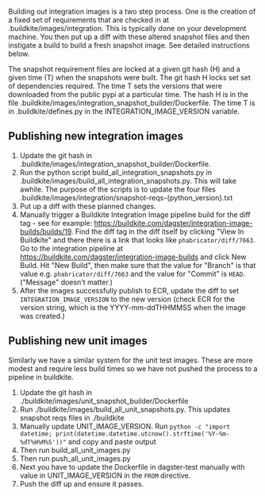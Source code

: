Building out integration images is a two step process. One is the creation of a fixed
set of requirements that are checked in at .buildkite/images/integration. This is
typically done on your development machine. You then put up a diff with these
altered snapshot files and then instigate a build to build a fresh snapshot
image. See detailed instructions below.

The snapshot requirement files are locked at a given git hash (H) and a given
time (T) when the snapshots were built. The git hash H locks set set of dependencies
required. The time T sets the versions that were downloaded from the public pypi
at a particular time. The hash H is in the file .buildkite/images/integration_snapshot_builder/Dockerfile.
The time T is in .buildkite/defines.py in the INTEGRATION_IMAGE_VERSION variable.

## Publishing new integration images

1. Update the git hash in .buildkite/images/integration_snapshot_builder/Dockerfile.
2. Run the python script build_all_integration_snapshots.py in .buildkite/images/build_all_integration_snapshots.py.
   This will take awhile. The purpose of the scripts is to update the four files
   .buildkite/images/integration/snapshot-reqs-{python_version}.txt
3. Put up a diff with these planned changes.
4. Manually trigger a Buildkite Integration Image pipeline build for the diff tag - see for
   example: https://buildkite.com/dagster/integration-image-builds/builds/19. Find the diff tag
   in the diff itself by clicking "View In Buildkite" and there there is a link that looks like
   `phabricator/diff/7663`. Go to the integration pipeline at
   https://buildkite.com/dagster/integration-image-builds and click New Build.
   Hit "New Build", then make sure that the value for "Branch" is that value
   e.g. `phabricator/diff/7663` and the value for "Commit" is `HEAD`. ("Message" doesn't matter.)
5. After the images successfully publish to ECR, update the diff to set `INTEGRATION_IMAGE_VERSION`
   to the new version (check ECR for the version string, which is the YYYY-mm-ddTHHMMSS when the
   image was created.)

## Publishing new unit images

Similarly we have a similar system for the unit test images. These are more
modest and require less build times so we have not pushed the process
to a pipeline in buildkite.

1. Update the git hash in ./buildkite/images/unit_snapshot_builder/Dockerfile
2. Run ./buildkite/images/build_all_unit_snapshots.py. This updates snapshot
   reqs files in ./buildkite
3. Manually update UNIT_IMAGE_VERSION.
   Run `python -c "import datetime; print(datetime.datetime.utcnow().strftime('%Y-%m-%dT%H%M%S'))"`
   and copy and paste output
4. Then run build_all_unit_images.py
5. Then run push_all_unit_images.py
6. Next you have to update the Dockerfile in dagster-test manually with value in UNIT_IMAGE_VERSION in the `FROM` directive.
7. Push the diff up and ensure it passes.
